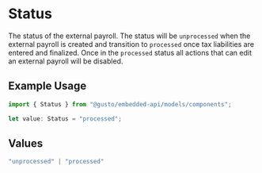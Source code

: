 # Status

The status of the external payroll. The status will be `unprocessed` when the external payroll is created and transition to `processed` once tax liabilities are entered and finalized.  Once in the `processed` status all actions that can edit an external payroll will be disabled.

## Example Usage

```typescript
import { Status } from "@gusto/embedded-api/models/components";

let value: Status = "processed";
```

## Values

```typescript
"unprocessed" | "processed"
```